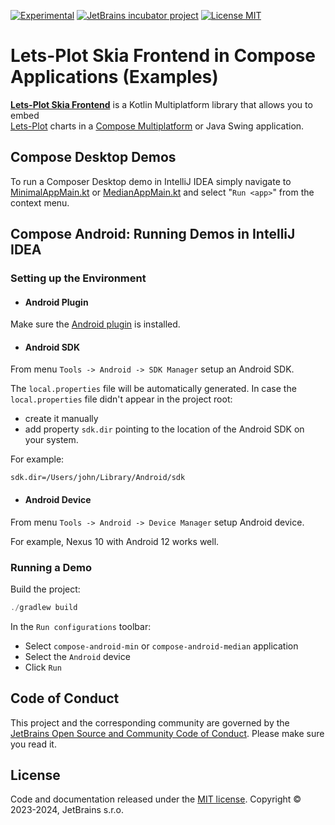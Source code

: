 [![Experimental](https://kotl.in/badges/experimental.svg)](https://kotlinlang.org/docs/components-stability.html)
[![JetBrains incubator project](https://jb.gg/badges/incubator.svg)](https://confluence.jetbrains.com/display/ALL/JetBrains+on+GitHub)
[![License MIT](https://img.shields.io/badge/License-MIT-yellow.svg)](https://raw.githubusercontent.com/JetBrains/lets-plot-compose-demos/master/LICENSE)


# Lets-Plot Skia Frontend in Compose Applications (Examples)

[**Lets-Plot Skia Frontend**](https://github.com/JetBrains/lets-plot-skia) is a Kotlin Multiplatform library that allows you to embed \
[Lets-Plot](https://github.com/JetBrains/lets-plot) charts in a [Compose Multiplatform](https://github.com/JetBrains/compose-multiplatform) or Java Swing application.


## Compose Desktop Demos

To run a Composer Desktop demo in IntelliJ IDEA simply navigate to [MinimalAppMain.kt](https://github.com/JetBrains/lets-plot-compose-demos/tree/main/compose-desktop/src/main/kotlin/demo/letsPlot/composeDesktop/minimal) or [MedianAppMain.kt](https://github.com/JetBrains/lets-plot-compose-demos/tree/main/compose-desktop/src/main/kotlin/demo/letsPlot/composeDesktop/median) and select "`Run <app>`" from the context menu.

## Compose Android: Running Demos in IntelliJ IDEA

### Setting up the Environment

- #### Android Plugin

Make sure the [Android plugin](https://plugins.jetbrains.com/plugin/22989-android) is installed.

- #### Android SDK

From menu `Tools -> Android -> SDK Manager` setup an Android SDK.

The `local.properties` file will be automatically generated.
In case the `local.properties` file didn't appear in the project root:
- create it manually
- add property `sdk.dir` pointing to the location of the Android SDK on your system.

For example:
```
sdk.dir=/Users/john/Library/Android/sdk
```

- #### Android Device

From menu `Tools -> Android -> Device Manager` setup Android device.

For example, Nexus 10 with Android 12 works well.

### Running a Demo
       
Build the project:
```Kotlin
./gradlew build
```

In the `Run configurations` toolbar:
- Select `compose-android-min` or `compose-android-median` application
- Select the `Android` device
- Click `Run`

## Code of Conduct

This project and the corresponding community are governed by the
[JetBrains Open Source and Community Code of Conduct](https://confluence.jetbrains.com/display/ALL/JetBrains+Open+Source+and+Community+Code+of+Conduct).
Please make sure you read it.

## License

Code and documentation released under
the [MIT license](https://github.com/JetBrains/lets-plot-compose-demos/blob/master/LICENSE).
Copyright © 2023-2024, JetBrains s.r.o.
